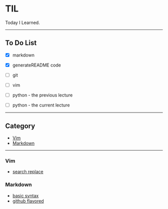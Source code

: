 # TIL

Today I Learned.

-----------------

## To Do List

- [x] markdown
- [x] generateREADME code
- [ ] git
- [ ] vim
- [ ] python - the previous lecture
- [ ] python - the current lecture


---------------
## Category

* [Vim](vim)
* [Markdown](markdown)

---------------
### Vim
* [search replace](vim/search_replace.md)
### Markdown
* [basic syntax](markdown/basic_syntax.md)
* [github flavored](markdown/github_flavored.md)
